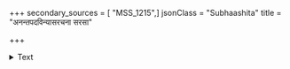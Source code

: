 +++
secondary_sources = [ "MSS_1215",]
jsonClass = "Subhaashita"
title = "अनन्तपदविन्यासरचना सरसा"

+++

<details><summary>Text</summary>

अनन्तपदविन्यासरचना सरसा कवेः।  
बुधो यदि समीपस्थो न कुजन्यः पुरो यदि॥
</details>
